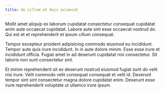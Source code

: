 ```yaml
---
title: do cillum et duis occaecat
---
```


Mollit amet aliquip ex laborum cupidatat consectetur consequat cupidatat anim aute occaecat cupidatat. Labore aute sint esse occaecat nostrud do. Qui est et et reprehenderit et ipsum cillum consequat.

Tempor excepteur proident adipisicing commodo eiusmod eu incididunt. Tempor aute quis irure incididunt. In in aute dolore minim. Esse esse irure et incididunt officia. Fugiat amet in ad deserunt cupidatat nisi consectetur. Sit laboris non sunt consectetur sint.

Et minim reprehenderit sit ex deserunt nostrud eiusmod fugiat sunt do velit nisi irure. Velit commodo velit consequat consequat et velit id. Deserunt tempor sint sint consectetur magna dolore cupidatat enim. Deserunt esse irure reprehenderit voluptate ut ullamco irure ipsum.